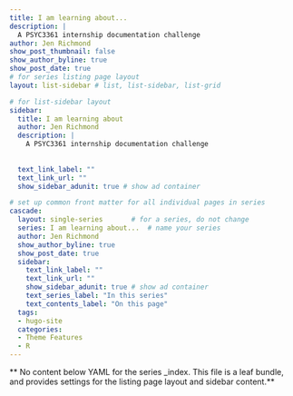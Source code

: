 ```yaml
---
title: I am learning about...
description: |
  A PSYC3361 internship documentation challenge
author: Jen Richmond
show_post_thumbnail: false
show_author_byline: true
show_post_date: true
# for series listing page layout
layout: list-sidebar # list, list-sidebar, list-grid

# for list-sidebar layout
sidebar: 
  title: I am learning about
  author: Jen Richmond
  description: |
    A PSYC3361 internship documentation challenge
    
    
  text_link_label: ""
  text_link_url: ""
  show_sidebar_adunit: true # show ad container

# set up common front matter for all individual pages in series
cascade:
  layout: single-series       # for a series, do not change
  series: I am learning about...  # name your series
  author: Jen Richmond
  show_author_byline: true
  show_post_date: true
  sidebar:
    text_link_label: ""
    text_link_url: ""
    show_sidebar_adunit: true # show ad container
    text_series_label: "In this series" 
    text_contents_label: "On this page" 
  tags:
  - hugo-site
  categories:
  - Theme Features
  - R
---
```


** No content below YAML for the series _index. This file is a leaf bundle, and provides settings for the listing page layout and sidebar content.**